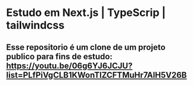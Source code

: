 # Estudo em Next.js | TypeScrip | tailwindcss
## Esse repositorio é um clone de um projeto publico para fins de estudo: https://youtu.be/06g6YJ6JCJU?list=PLfPiVgCLB1KWonTlZCFTMuHr7AlH5V26B
